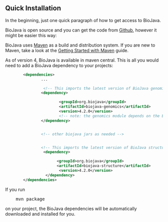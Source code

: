 ## Quick Installation

In the beginning, just one quick paragraph of how to get access to BioJava.

BioJava is open source and you can get the code from [Github](https://github.com/biojava/biojava), however it might be easier this way:

BioJava uses [Maven](http://maven.apache.org/) as a build and distribution system. If you are new to Maven, take a look at the [Getting Started with Maven](http://maven.apache.org/guides/getting-started/index.html)  guide.

As of version 4, BioJava is available in maven central. This is all you would need to add a BioJava dependency to your projects:

```xml
        <dependencies>
                ...

                 <!-- This imports the latest version of BioJava genomics module -->
                <dependency>

                        <groupId>org.biojava</groupId>
                        <artifactId>biojava-genomics</artifactId>
                        <version>4.2.0</version>
                        <!-- note: the genomics module depends on the BioJava-core module and will import it automatically -->
                </dependency>


                <!-- other biojava jars as needed -->


                <!-- This imports the latest version of BioJava structure module -->
                 <dependency>

                       <groupId>org.biojava</groupId>
                       <artifactId>biojava-structure</artifactId>
                        <version>4.2.0</version>
                  </dependency>
        </dependencies> 
```

If you run 

<pre>
    mvn package
</pre>

 on your project, the BioJava dependencies will be automatically downloaded and installed for you.

